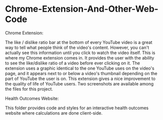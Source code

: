 # Chrome-Extension-And-Other-Web-Code
Chrome Extension:  

The like / dislike ratio bar at the bottom of every YouTube video is a great way to tell what people think of the video's content.  However, you can't actually see this information until you click to watch the video itself.  This is where my Chrome extension comes in.  It provides the user with the ability to see the like/dislike ratio of a video before ever clicking on it.  The extension uses a graphic identical to the one YouTube uses on the video's page, and it appears next to or below a video's thumbnail depending on the part of YouTube the user is on.  This extension gives a nice improvement to the quality of life of YouTube users.  Two screenshots are available among the files for this project.


Health Outcomes Website:

This folder provides code and styles for an interactive health outcomes website where calculations are done client-side.
